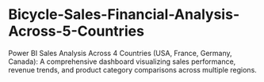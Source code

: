 # Bicycle-Sales-Financial-Analysis-Across-5-Countries
Power BI Sales Analysis Across 4 Countries (USA, France, Germany, Canada): A comprehensive dashboard visualizing sales performance, revenue trends, and product category comparisons across multiple regions.
